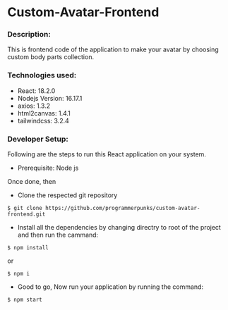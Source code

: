 # Custom-Avatar-Frontend

### Description:
This is frontend code of the application to make your avatar by choosing custom body parts collection.

### Technologies used:
- React: 18.2.0
- Nodejs Version: 16.17.1
- axios: 1.3.2
- html2canvas: 1.4.1
- tailwindcss: 3.2.4
    
### Developer Setup:
Following are the steps to run this React application on your system.
- Prerequisite: Node js

Once done, then
- Clone the respected git repository
```
$ git clone https://github.com/programmerpunks/custom-avatar-frontend.git
```

- Install all the dependencies by changing directry to root of the project and then run the cammand:
```
$ npm install
```
or
```
$ npm i
```
- Good to go, Now run your application by running the command:
```
$ npm start
```
